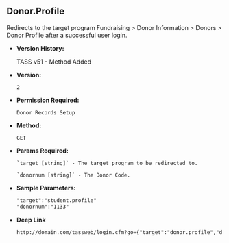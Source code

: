 **Donor.Profile**
----
  Redirects to the target program Fundraising > Donor Information > Donors > Donor Profile after a successful user login.

* **Version History:**

    TASS v51 - Method Added

* **Version:**

  	`2`

* **Permission Required:**

  	`Donor Records Setup`

* **Method:**

  	`GET`
  
*  **Params Required:**

	   `target [string]` - The target program to be redirected to.

	   `donornum [string]` - The Donor Code.
    
* **Sample Parameters:**

	```HTML
	"target":"student.profile"
	"donornum":"1133"
	```

* **Deep Link**

	```HTML
	http://domain.com/tassweb/login.cfm?go={"target":"donor.profile","donornum":"1133","prod_menu":"Y"}
	```
